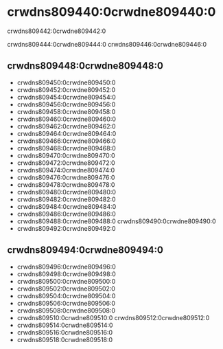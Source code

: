 # crwdns809440:0crwdne809440:0

<p class="description">crwdns809442:0crwdne809442:0</p>

crwdns809444:0crwdne809444:0 crwdns809446:0crwdne809446:0

## crwdns809448:0crwdne809448:0

- crwdns809450:0crwdne809450:0
- crwdns809452:0crwdne809452:0
- crwdns809454:0crwdne809454:0
- crwdns809456:0crwdne809456:0
- crwdns809458:0crwdne809458:0
- crwdns809460:0crwdne809460:0
- crwdns809462:0crwdne809462:0
- crwdns809464:0crwdne809464:0
- crwdns809466:0crwdne809466:0
- crwdns809468:0crwdne809468:0
- crwdns809470:0crwdne809470:0
- crwdns809472:0crwdne809472:0
- crwdns809474:0crwdne809474:0
- crwdns809476:0crwdne809476:0
- crwdns809478:0crwdne809478:0
- crwdns809480:0crwdne809480:0
- crwdns809482:0crwdne809482:0
- crwdns809484:0crwdne809484:0
- crwdns809486:0crwdne809486:0
- crwdns809488:0crwdne809488:0 crwdns809490:0crwdne809490:0
- crwdns809492:0crwdne809492:0

## crwdns809494:0crwdne809494:0

- crwdns809496:0crwdne809496:0
- crwdns809498:0crwdne809498:0
- crwdns809500:0crwdne809500:0
- crwdns809502:0crwdne809502:0
- crwdns809504:0crwdne809504:0
- crwdns809506:0crwdne809506:0
- crwdns809508:0crwdne809508:0
- crwdns809510:0crwdne809510:0 crwdns809512:0crwdne809512:0
- crwdns809514:0crwdne809514:0
- crwdns809516:0crwdne809516:0
- crwdns809518:0crwdne809518:0